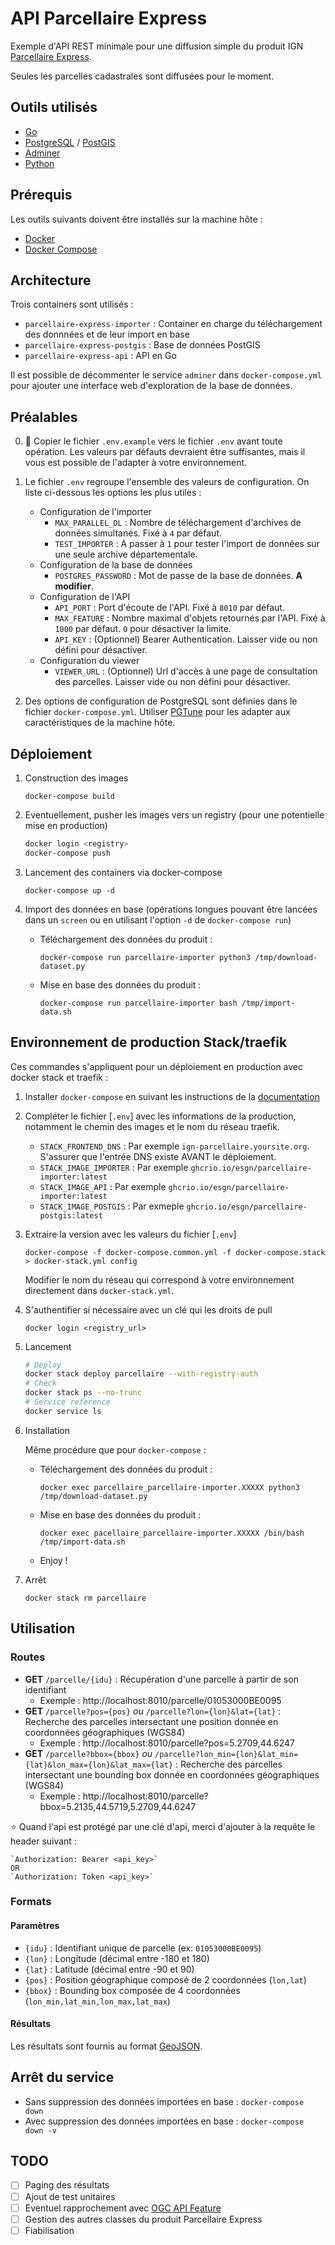 # API Parcellaire Express

Exemple d'API REST minimale pour une diffusion simple du produit IGN [Parcellaire Express](https://geoservices.ign.fr/sites/default/files/2021-07/DC_Parcellaire_Express_%28PCI%29_1-0.pdf).

Seules les parcelles cadastrales sont diffusées pour le moment.

## Outils utilisés

* [Go](https://golang.org/)
* [PostgreSQL](https://www.postgresql.org/) / [PostGIS](https://postgis.net/)
* [Adminer](https://www.adminer.org/)
* [Python](https://www.python.org/)

## Prérequis

Les outils suivants doivent être installés sur la machine hôte :
* [Docker](https://docs.docker.com/get-started/overview/)
* [Docker Compose](https://docs.docker.com/compose/)

## Architecture

Trois containers sont utilisés : 
* `parcellaire-express-importer` : Container en charge du téléchargement des donnnées et de leur import en base
* `parcellaire-express-postgis` : Base de données PostGIS
* `parcellaire-express-api` : API en Go

Il est possible de décommenter le service `adminer` dans `docker-compose.yml` pour ajouter une interface web d'exploration de la base de données.

## Préalables

0. 🚨 Copier le fichier `.env.example` vers le fichier `.env` avant toute opération. Les valeurs par défauts devraient être suffisantes, mais il vous est possible de l'adapter à votre environnement.

1. Le fichier `.env` regroupe l'ensemble des valeurs de configuration. On liste ci-dessous les options les plus utiles :
    * Configuration de l'importer
      * `MAX_PARALLEL_DL` : Nombre de téléchargement d'archives de données simultanés. Fixé à `4` par défaut.
      * `TEST_IMPORTER` : A passer à `1` pour tester l'import de données sur une seule archive départementale.
    * Configuration de la base de données
      * `POSTGRES_PASSWORD` :  Mot de passe de la base de données. **A modifier**.
    * Configuration de l'API
      * `API_PORT` : Port d'écoute de l'API. Fixé à `8010` par défaut.
      * `MAX_FEATURE` : Nombre maximal d'objets retournés par l'API. Fixé à `1000` par défaut. `0` pour désactiver la limite.
      * `API_KEY` : (Optionnel) Bearer Authentication. Laisser vide ou non défini pour désactiver.
    * Configuration du viewer
      * `VIEWER_URL` : (Optionnel) Url d'accès à une page de consultation des parcelles. Laisser vide ou non défini pour désactiver.
2. Des options de configuration de PostgreSQL sont définies dans le fichier `docker-compose.yml`. Utiliser [PGTune](https://pgtune.leopard.in.ua/#/) pour les adapter aux caractéristiques de la machine hôte.

## Déploiement

1. Construction des images

    `docker-compose build`

2. Eventuellement, pusher les images vers un registry (pour une potentielle mise en production)

    ```bash
    docker login <registry>
    docker-compose push
    ```

3. Lancement des containers via docker-compose

    `docker-compose up -d`

4. Import des données en base (opérations longues pouvant être lancées dans un `screen` ou en utilisant l'option `-d` de `docker-compose run`)

   * Téléchargement des données du produit :

      `docker-compose run parcellaire-importer python3 /tmp/download-dataset.py`

   * Mise en base des données du produit :

      `docker-compose run parcellaire-importer bash /tmp/import-data.sh`

## Environnement de production Stack/traefik

Ces commandes s'appliquent pour un déploiement en production avec docker stack et traefik :

1. Installer `docker-compose` en suivant les instructions de la [documentation](https://docs.docker.com/compose/install/)

2. Compléter le fichier [`.env`] avec les informations de la production, notamment le chemin des images et le nom du réseau traefik.

    - `STACK_FRONTEND_DNS` : Par exemple `ign-parcellaire.yoursite.org`. S'assurer que l'entrée DNS existe AVANT le déploiement.
    - `STACK_IMAGE_IMPORTER` : Par exemple `ghcrio.io/esgn/parcellaire-importer:latest`
    - `STACK_IMAGE_API` : Par exemple `ghcrio.io/esgn/parcellaire-importer:latest`
    - `STACK_IMAGE_POSTGIS` : Par exmeple `ghcrio.io/esgn/parcellaire-postgis:latest`

3. Extraire la version avec les valeurs du fichier [`.env`]

    `docker-compose -f docker-compose.common.yml -f docker-compose.stack > docker-stack.yml config`

    Modifier le nom du réseau qui correspond à votre environnement directement dans  `docker-stack.yml`.

4. S'authentifier si nécessaire avec un clé qui les droits de pull 

    `docker login <registry_url>`

5. Lancement

    ```bash
    # Deploy
    docker stack deploy parcellaire --with-registry-auth
    # Check 
    docker stack ps --no-trunc
    # Service reference 
    docker service ls
    ```

6. Installation

    Même procédure que pour `docker-compose` :
    
   * Téléchargement des données du produit :

      `docker exec parcellaire_parcellaire-importer.XXXXX python3 /tmp/download-dataset.py`

   * Mise en base des données du produit :

      `docker exec pacellaire_parcellaire-importer.XXXXX /bin/bash /tmp/import-data.sh`
   
   * Enjoy !

7. Arrêt

    `docker stack rm parcellaire`


## Utilisation

### Routes

* **GET** `/parcelle/{idu}` : Récupération d'une parcelle à partir de son identifiant
  * Exemple : http://localhost:8010/parcelle/01053000BE0095
* **GET** `/parcelle?pos={pos}` *ou* `/parcelle?lon={lon}&lat={lat}` : Recherche des parcelles intersectant une position donnée en coordonnées géographiques (WGS84)
  * Exemple : http://localhost:8010/parcelle?pos=5.2709,44.6247
* **GET** `/parcelle?bbox={bbox}` *ou* `/parcelle?lon_min={lon}&lat_min={lat}&lon_max={lon}&lat_max={lat}` : Recherche des parcelles intersectant une bounding box donnée en coordonnées géographiques (WGS84)
  * Exemple : http://localhost:8010/parcelle?bbox=5.2135,44.5719,5.2709,44.6247

⭐️ Quand l'api est protégé par une clé d'api, merci d'ajouter à la requête le header suivant :
    
    `Authorization: Bearer <api_key>`
    OR
    `Authorization: Token <api_key>`

### Formats

#### Paramètres

* `{idu}` : Identifiant unique de parcelle (ex: `01053000BE0095`)
* `{lon}` : Longitude (décimal entre -180 et 180)
* `{lat}` : Latitude (décimal entre -90 et 90)
* `{pos}` : Position géographique composé de 2 coordonnées (`lon,lat`)
* `{bbox}` : Bounding box composée de 4 coordonnées (`lon_min,lat_min,lon_max,lat_max`)

#### Résultats

Les résultats sont fournis au format [GeoJSON](https://geojson.org/).

## Arrêt du service

* Sans suppression des données importées en base : `docker-compose down`
* Avec suppression des données importées en base : `docker-compose down -v`

## TODO

- [ ] Paging des résultats
- [ ] Ajout de test unitaires
- [ ] Eventuel rapprochement avec [OGC API Feature](https://www.ogc.org/standards/ogcapi-features)
- [ ] Gestion des autres classes du produit Parcellaire Express
- [ ] Fiabilisation
